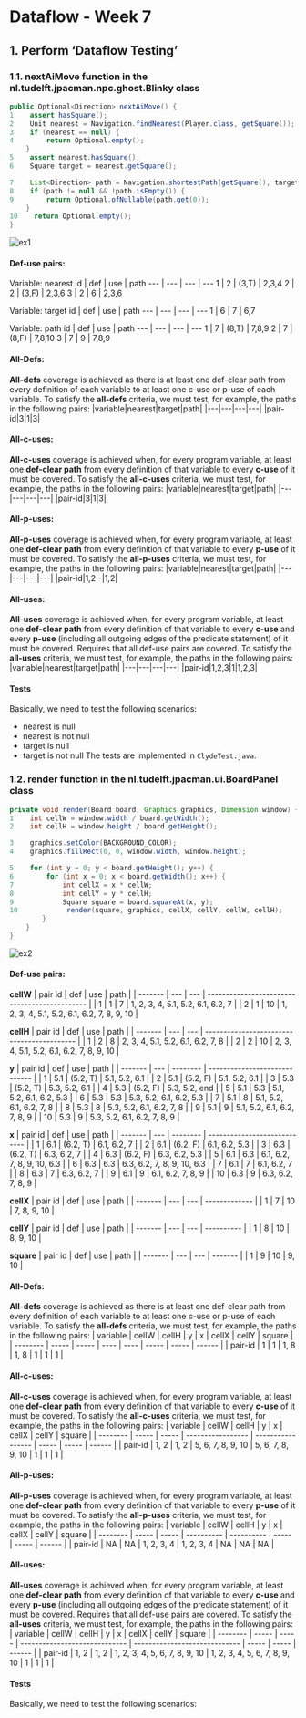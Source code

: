 # Dataflow - Week 7

## 1. Perform ‘Dataflow Testing’

### 1.1. nextAiMove function in the nl.tudelft.jpacman.npc.ghost.Blinky class
 
```java
public Optional<Direction> nextAiMove() {
1    assert hasSquare();
2    Unit nearest = Navigation.findNearest(Player.class, getSquare());
3    if (nearest == null) {
4        return Optional.empty();
    }
5    assert nearest.hasSquare();
6    Square target = nearest.getSquare();

7    List<Direction> path = Navigation.shortestPath(getSquare(), target, this);
8    if (path != null && !path.isEmpty()) {
9        return Optional.ofNullable(path.get(0));
    }
10    return Optional.empty();
}
```

![ex1](./images/ex1.png)

#### Def-use pairs:

Variable: nearest
id | def | use | path
--- | --- | --- | ---
1 | 2 | (3,T) | 2,3,4
2 | 2 | (3,F) | 2,3,6
3 | 2 | 6 | 2,3,6

Variable: target
id | def | use | path
--- | --- | --- | ---
1 | 6 | 7 | 6,7

Variable: path
id | def | use | path
--- | --- | --- | ---
1 | 7 | (8,T) | 7,8,9
2 | 7 | (8,F) | 7,8,10
3 | 7 | 9 | 7,8,9

#### All-Defs:
**All-defs** coverage is achieved as there is at least one def-clear path from every definition of each variable to at least one c-use or p-use of each variable.
To satisfy the **all-defs** criteria, we must test, for example, the paths in the following pairs:
|variable|nearest|target|path|
|---|---|---|---|
|pair-id|3|1|3|

#### All-c-uses:
**All-c-uses** coverage is achieved when, for every program variable, at least one **def-clear path** from every definition of that variable to every **c-use** of it must be covered.
To satisfy the **all-c-uses** criteria, we must test, for example, the paths in the following pairs:
|variable|nearest|target|path|
|---|---|---|---|
|pair-id|3|1|3|

#### All-p-uses:
**All-p-uses** coverage is achieved when, for every program variable, at least one **def-clear path** from every definition of that variable to every **p-use** of it must be covered.
To satisfy the **all-p-uses** criteria, we must test, for example, the paths in the following pairs:
|variable|nearest|target|path|
|---|---|---|---|
|pair-id|1,2|-|1,2|

#### All-uses:
**All-uses** coverage is achieved when, for every program variable, at least one **def-clear path** from every definition of that variable to every **c-use** and every **p-use** (including all outgoing edges of the predicate statement) of it must be covered.
Requires that all def-use pairs are covered.
To satisfy the **all-uses** criteria, we must test, for example, the paths in the following pairs:
|variable|nearest|target|path|
|---|---|---|---|
|pair-id|1,2,3|1|1,2,3|

#### Tests
Basically, we need to test the following scenarios:
- nearest is null
- nearest is not null
- target is null
- target is not null
The tests are implemented in `ClydeTest.java`.

### 1.2. render function in the nl.tudelft.jpacman.ui.BoardPanel class
```java
private void render(Board board, Graphics graphics, Dimension window) {
1    int cellW = window.width / board.getWidth();
2    int cellH = window.height / board.getHeight();

3    graphics.setColor(BACKGROUND_COLOR);
4    graphics.fillRect(0, 0, window.width, window.height);

5    for (int y = 0; y < board.getHeight(); y++) {
6        for (int x = 0; x < board.getWidth(); x++) {
7            int cellX = x * cellW;
8            int cellY = y * cellH;
9            Square square = board.squareAt(x, y);
10            render(square, graphics, cellX, cellY, cellW, cellH);
        }
    }
}
```

![ex2](./images/ex2.png)

#### Def-use pairs:
**cellW**
| pair id | def | use | path                                          |
| ------- | --- | --- | --------------------------------------------- |
| 1       | 1   | 7   | 1, 2, 3, 4, 5.1, 5.2, 6.1, 6.2, 7           |
| 2       | 1   | 10  | 1, 2, 3, 4, 5.1, 5.2, 6.1, 6.2, 7, 8, 9, 10 |

**cellH**
| pair id | def | use | path                                       |
| ------- | --- | --- | ------------------------------------------ |
| 1       | 2   | 8   | 2, 3, 4, 5.1, 5.2, 6.1, 6.2, 7, 8        |
| 2       | 2   | 10  | 2, 3, 4, 5.1, 5.2, 6.1, 6.2, 7, 8, 9, 10 |

**y**
| pair id | def | use      | path                          |
| ------- | --- | -------- | ----------------------------- |
| 1       | 5.1 | (5.2, T) | 5.1, 5.2, 6.1               |
| 2       | 5.1 | (5.2, F) | 5.1, 5.2, 6.1               |
| 3       | 5.3 | (5.2, T) | 5.3, 5.2, 6.1               |
| 4       | 5.3 | (5.2, F) | 5.3, 5.2, end               |
| 5       | 5.1 | 5.3      | 5.1, 5.2, 6.1, 6.2, 5.3     |
| 6       | 5.3 | 5.3      | 5.3, 5.2, 6.1, 6.2, 5.3     |
| 7       | 5.1 | 8        | 5.1, 5.2, 6.1, 6.2, 7, 8    |
| 8       | 5.3 | 8        | 5.3, 5.2, 6.1, 6.2, 7, 8    |
| 9       | 5.1 | 9        | 5.1, 5.2, 6.1, 6.2, 7, 8, 9 |
| 10      | 5.3 | 9        | 5.3, 5.2, 6.1, 6.2, 7, 8, 9 |

**x**
| pair id | def | use      | path                         |
| ------- | --- | -------- | ---------------------------- |
| 1       | 6.1 | (6.2, T) | 6.1, 6.2, 7                |
| 2       | 6.1 | (6.2, F) | 6.1, 6.2, 5.3              |
| 3       | 6.3 | (6.2, T) | 6.3, 6.2, 7                |
| 4       | 6.3 | (6.2, F) | 6.3, 6.2, 5.3              |
| 5       | 6.1 | 6.3      | 6.1, 6.2, 7, 8, 9, 10, 6.3 |
| 6       | 6.3 | 6.3      | 6.3, 6.2, 7, 8, 9, 10, 6.3 |
| 7       | 6.1 | 7        | 6.1, 6.2, 7                |
| 8       | 6.3 | 7        | 6.3, 6.2, 7                |
| 9       | 6.1 | 9        | 6.1, 6.2, 7, 8, 9          |
| 10      | 6.3 | 9        | 6.3, 6.2, 7, 8, 9          |

**cellX**
| pair id | def | use | path          |
| ------- | --- | --- | ------------- |
| 1       | 7   | 10  | 7, 8, 9, 10 |

**cellY**
| pair id | def | use | path       |
| ------- | --- | --- | ---------- |
| 1       | 8   | 10  | 8, 9, 10 |

**square**
| pair id | def | use | path    |
| ------- | --- | --- | ------- |
| 1       | 9   | 10  | 9, 10 |

#### All-Defs:
**All-defs** coverage is achieved as there is at least one def-clear path from every definition of each variable to at least one c-use or p-use of each variable.
To satisfy the **all-defs** criteria, we must test, for example, the paths in the following pairs:
| variable | cellW | cellH | y    | x    | cellX | cellY | square |
| -------- | ----- | ----- | ---- | ---- | ----- | ----- | ------ |
| pair-id  | 1     | 1     | 1, 8 | 1, 8 | 1     | 1     | 1      |

#### All-c-uses:
**All-c-uses** coverage is achieved when, for every program variable, at least one **def-clear path** from every definition of that variable to every **c-use** of it must be covered.
To satisfy the **all-c-uses** criteria, we must test, for example, the paths in the following pairs:
| variable | cellW | cellH | y                 | x                 | cellX | cellY | square |
| -------- | ----- | ----- | ----------------- | ----------------- | ----- | ----- | ------ |
| pair-id  | 1, 2  | 1, 2  | 5, 6, 7, 8, 9, 10 | 5, 6, 7, 8, 9, 10 | 1     | 1     | 1      |

#### All-p-uses:
**All-p-uses** coverage is achieved when, for every program variable, at least one **def-clear path** from every definition of that variable to every **p-use** of it must be covered.
To satisfy the **all-p-uses** criteria, we must test, for example, the paths in the following pairs:
| variable | cellW | cellH | y          | x          | cellX | cellY | square |
| -------- | ----- | ----- | ---------- | ---------- | ----- | ----- | ------ |
| pair-id  | NA    | NA    | 1, 2, 3, 4 | 1, 2, 3, 4 | NA    | NA    | NA     |

#### All-uses:
**All-uses** coverage is achieved when, for every program variable, at least one **def-clear path** from every definition of that variable to every **c-use** and every **p-use** (including all outgoing edges of the predicate statement) of it must be covered.
Requires that all def-use pairs are covered.
To satisfy the **all-uses** criteria, we must test, for example, the paths in the following pairs:
| variable | cellW | cellH | y                             | x                             | cellX | cellY | square |
| -------- | ----- | ----- | ----------------------------- | ----------------------------- | ----- | ----- | ------ |
| pair-id  | 1, 2  | 1, 2  | 1, 2, 3, 4, 5, 6, 7, 8, 9, 10 | 1, 2, 3, 4, 5, 6, 7, 8, 9, 10 | 1     | 1     | 1      |

#### Tests
Basically, we need to test the following scenarios: